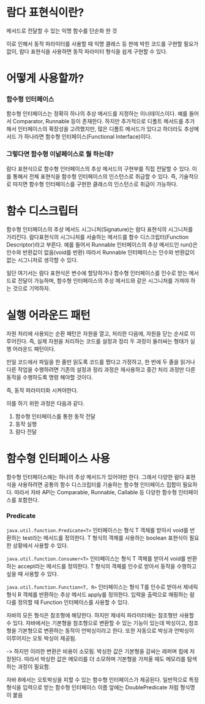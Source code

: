 # 람다 표현식이란?

메서드로 전달할 수 있는 익명 함수를 단순화 한 것

이로 인해서 동작 파라미터를 사용할 때 익명 클래스 등 판에 박힌 코드를 구현할 필요가 없이,
람다 표현식을 사용하면 동작 파라미터 형식을 쉽게 구현할 수 있다.

# 어떻게 사용할까?

### 함수형 인터페이스

함수형 인터페이스는 정확히 하나의 추상 메서드를 지정하는 이너테이스이다.
예를 들어서 Comparator, Runnable 등이 존재한다.
하지만 추가적으로 디폴트 메서드를 추가해서 인터페이스의 확장성을 고려했지만, 많은 디폴트 메서드가 있다고 하더라도
추상메서드 가 하나라면 함수형 인터페이스(Functional Interface)이다.

### 그렇다면 함수형 이넡페이스로 뭘 하는데?

람다 표현식으로 함수형 인터페이스의 추상 메서드의 구현부를 직접 전달할 수 있다.
이를 통해서 전체 표현식을 함수형 인터페이스의 인스턴스로 취급할 수 있다.
즉, 기술적으로 따지면 함수형 인터페이스를 구현한 클래스의 인스턴스로 취급이 가능하다.

# 함수 디스크립터

함수형 인터페이스의 추상 메서드 시그니처(Signature)는 람다 표현식의 시그니처를 가리킨다.
람다표현식의 시그니처를 서술하는 메서드를 함수 디스크립터(Function Descriptor)라고 부른다.
예를 들어서 Runnable 인터페이스의 추상 메서드인 run()은 인수와 반환값이 없음(void를 반환)
따라서 Runnable 인터페이스는 인수와 반환값이 없는 시그니처로 생각할 수 있다.

일단 여기서는 람다 표현식은 변수에 할당하거나 함수형 인터페이스를 인수로 받는 메서드로 전달이 가능하며,
함수형 인터페이스의 추상 메서드와 같은 시그니처를 가져야 하는 것으로 기억하자.

# 실행 어라운드 패턴

자원 처리에 사용되는 순환 패턴은 자원을 열고, 처리한 다음에, 자원을 닫는 순서로 이루어진다.
즉, 실제 자원을 처리하는 코드를 설정과 정리 두 과정이 둘러싸는 형태가 실행 어라운드 패턴이다.

만일 코드에서 파일을 한 줄만 읽도록 코드를 짰다고 가정하고,
한 번에 두 줄을 읽거나 다른 작업을 수행하려면 기존의 설정과 정리 과정은 재사용하고 중간 처리 과정만
다른 동작을 수행하도록 명령 해야할 것이다.

즉, 동작 파라미터화 시켜야한다.

이를 하기 위한 과정은 다음과 같다.

1. 함수형 인터페이스를 통한 동작 전달
2. 동작 실행
3. 람다 전달

# 함수형 인터페이스 사용

함수형 인터페이스에는 하나의 추상 메서드가 있어야만 한다. 그래서 다양한 람다 표현식을 사용하려면
공통의 함수 디스크립터를 기술하는 함수형 인터페이스 집합이 필요하다.
따라서 자바 API는 Comparable, Runnable, Callable 등 다양한 함수형 인터페이스를 포함한다.

### Predicate

`java.util.function.Predicate<T>` 인터페이스는 형식 T 객체를 받아서 void를 반환하는 test라는 메서드를 정의한다.
T 형식의 객체를 사용하는 boolean 표현식이 필요한 상황에서 사용할 수 있다.

`java.util.function.Consumer<T>` 인터페이스는 형식 T 객체를 받아서 void를 반환하는 accept라는 메서드를 정의한다.
T 형식의 객체를 인수로 받아서 동작을 수행하고 싶을 때 사용할 수 있다.

`java.util.function.Function<T, R>` 인터페이스는 형식 T를 인수로 받아서 제네릭 형식 R 객체를 반환하는 추상 메서드 apply를 정의한다.
입력을 출력으로 매핑하는 람다를 정의할 때 Function 인터페이스를 사용할 수 있다.

자바의 모든 형식은 참조형에 해당한다. 하지만 제네릭 파라미터에는 참조형만 사용할 수 있다.
자바에서는 기본형을 참조형으로 변환할 수 있는 기능이 있는데 박싱이고,
참조형을 기본형으로 변환하는 동작이 언박싱이라고 한다.
또한 자동으로 박싱과 언박싱이 이루어지는 오토 박싱이 제공됨.

-> 하지만 이러한 변환은 비용이 소모됨. 박싱한 값은 기본형을 감싸는 래퍼며 힙에 저장된다.
따라서 박싱한 값은 메모리를 더 소모하며 기본형을 가져올 때도 메모리를 탐색하는 과정이 필요함.

자바 8에서는 오토박싱을 피할 수 있는 함수형 인터페이스가 제공된다.
일반적으로 특정 형식을 입력으로 받는 함수형 인터페이스 이름 앞에는 DoublePredicate 처럼 형식명이 붙음

